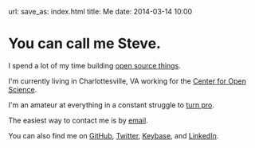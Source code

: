 url: 
save_as: index.html
title: Me
date: 2014-03-14 10:00

<h1 class="u-lead">You can call me Steve.</h1>

I spend a lot of my time building [open source things][github].

I'm currently living in Charlottesville, VA working for the [Center for Open Science][cos]. 

I'm an amateur at everything in a constant struggle to [turn pro]({filename}../2013-03-24-a-professional-reinvents-himself---pressfield.md).

The easiest way to contact me is by [email][email].

You can also find me on [GitHub][github], [Twitter][], [Keybase][], and [LinkedIn][linkedin].


[email]: mailto:sloria1@gmail.com
[github]: http://www.github.com/sloria
[linkedin]: http://www.linkedin.com/in/sloria
[Twitter]: https://www.twitter.com/sloria1
[Keybase]: https://keybase.io/sloria
[cos]: http://centerforopenscience.org/
